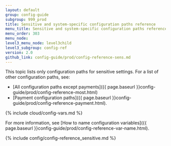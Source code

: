 ```yaml
---
layout: default
group: config-guide
subgroup: 999_prod
title: Sensitive and system-specific configuration paths reference
menu_title: Sensitive and system-specific configuration paths reference
menu_order: 303
menu_node: 
level3_menu_node: level3child
level3_subgroup: config-ref
version: 2.0
github_link: config-guide/prod/config-reference-sens.md
---
```


This topic lists only configuration paths for sensitive settings. For a list of other configuration paths, see:

*	[All configuration paths except payments]({{ page.baseurl }}config-guide/prod/config-reference-most.html)
*	[Payment configuration paths]({{ page.baseurl }}config-guide/prod/config-reference-payment.html).

{% include cloud/config-vars.md %}

For more information, see [How to name configuration variables]({{ page.baseurl }}config-guide/prod/config-reference-var-name.html).

{% include config/config-reference_sensitive.md %}
 